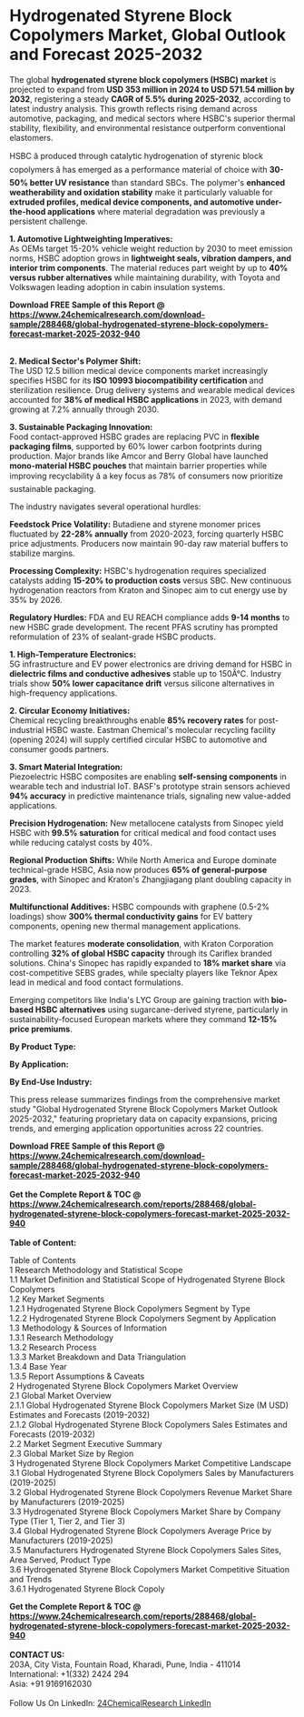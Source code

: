<h1>Hydrogenated Styrene Block Copolymers Market, Global Outlook and Forecast 2025-2032</h1><p>The global <strong>hydrogenated styrene block copolymers (HSBC) market</strong> is projected to expand from <strong>USD 353 million in 2024 to USD 571.54 million by 2032</strong>, registering a steady <strong>CAGR of 5.5% during 2025-2032</strong>, according to latest industry analysis. This growth reflects rising demand across automotive, packaging, and medical sectors where HSBC's superior thermal stability, flexibility, and environmental resistance outperform conventional elastomers.</p><p>HSBC â produced through catalytic hydrogenation of styrenic block copolymers â has emerged as a performance material of choice with <strong>30-50% better UV resistance</strong> than standard SBCs. The polymer's <strong>enhanced weatherability and oxidation stability</strong> make it particularly valuable for <strong>extruded profiles, medical device components, and automotive under-the-hood applications</strong> where material degradation was previously a persistent challenge.</p><p><strong>1. Automotive Lightweighting Imperatives:</strong><br>
As OEMs target 15-20% vehicle weight reduction by 2030 to meet emission norms, HSBC adoption grows in <strong>lightweight seals, vibration dampers, and interior trim components</strong>. The material reduces part weight by up to <strong>40% versus rubber alternatives</strong> while maintaining durability, with Toyota and Volkswagen leading adoption in cabin insulation systems.</p><div><b>Download FREE Sample of this Report @ 
            <a href="https://www.24chemicalresearch.com/download-sample/288468/global-hydrogenated-styrene-block-copolymers-forecast-market-2025-2032-940">
            https://www.24chemicalresearch.com/download-sample/288468/global-hydrogenated-styrene-block-copolymers-forecast-market-2025-2032-940</a></b></div><br><p><strong>2. Medical Sector's Polymer Shift:</strong><br>
The USD 12.5 billion medical device components market increasingly specifies HSBC for its <strong>ISO 10993 biocompatibility certification</strong> and sterilization resilience. Drug delivery systems and wearable medical devices accounted for <strong>38% of medical HSBC applications</strong> in 2023, with demand growing at 7.2% annually through 2030.</p><p><strong>3. Sustainable Packaging Innovation:</strong><br>
Food contact-approved HSBC grades are replacing PVC in <strong>flexible packaging films</strong>, supported by 60% lower carbon footprints during production. Major brands like Amcor and Berry Global have launched <strong>mono-material HSBC pouches</strong> that maintain barrier properties while improving recyclability â a key focus as 78% of consumers now prioritize sustainable packaging.</p><p>The industry navigates several operational hurdles:</p><p><strong>Feedstock Price Volatility:</strong> Butadiene and styrene monomer prices fluctuated by <strong>22-28% annually</strong> from 2020-2023, forcing quarterly HSBC price adjustments. Producers now maintain 90-day raw material buffers to stabilize margins.</p><p><strong>Processing Complexity:</strong> HSBC's hydrogenation requires specialized catalysts adding <strong>15-20% to production costs</strong> versus SBC. New continuous hydrogenation reactors from Kraton and Sinopec aim to cut energy use by 35% by 2026.</p><p><strong>Regulatory Hurdles:</strong> FDA and EU REACH compliance adds <strong>9-14 months</strong> to new HSBC grade development. The recent PFAS scrutiny has prompted reformulation of 23% of sealant-grade HSBC products.</p><p><strong>1. High-Temperature Electronics:</strong><br>
5G infrastructure and EV power electronics are driving demand for HSBC in <strong>dielectric films and conductive adhesives</strong> stable up to 150Â°C. Industry trials show <strong>50% lower capacitance drift</strong> versus silicone alternatives in high-frequency applications.</p><p><strong>2. Circular Economy Initiatives:</strong><br>
Chemical recycling breakthroughs enable <strong>85% recovery rates</strong> for post-industrial HSBC waste. Eastman Chemical's molecular recycling facility (opening 2024) will supply certified circular HSBC to automotive and consumer goods partners.</p><p><strong>3. Smart Material Integration:</strong><br>
Piezoelectric HSBC composites are enabling <strong>self-sensing components</strong> in wearable tech and industrial IoT. BASF's prototype strain sensors achieved <strong>94% accuracy</strong> in predictive maintenance trials, signaling new value-added applications.</p><p><strong>Precision Hydrogenation:</strong> New metallocene catalysts from Sinopec yield HSBC with <strong>99.5% saturation</strong> for critical medical and food contact uses while reducing catalyst costs by 40%.</p><p><strong>Regional Production Shifts:</strong> While North America and Europe dominate technical-grade HSBC, Asia now produces <strong>65% of general-purpose grades</strong>, with Sinopec and Kraton's Zhangjiagang plant doubling capacity in 2023.</p><p><strong>Multifunctional Additives:</strong> HSBC compounds with graphene (0.5-2% loadings) show <strong>300% thermal conductivity gains</strong> for EV battery components, opening new thermal management applications.</p><p>The market features <strong>moderate consolidation</strong>, with Kraton Corporation controlling <strong>32% of global HSBC capacity</strong> through its Cariflex branded solutions. China's Sinopec has rapidly expanded to <strong>18% market share</strong> via cost-competitive SEBS grades, while specialty players like Teknor Apex lead in medical and food contact formulations.</p><p>Emerging competitors like India's LYC Group are gaining traction with <strong>bio-based HSBC alternatives</strong> using sugarcane-derived styrene, particularly in sustainability-focused European markets where they command <strong>12-15% price premiums</strong>.</p><p><strong>By Product Type:</strong></p><p><strong>By Application:</strong></p><p><strong>By End-Use Industry:</strong></p><p>This press release summarizes findings from the comprehensive market study "Global Hydrogenated Styrene Block Copolymers Market Outlook 2025-2032," featuring proprietary data on capacity expansions, pricing trends, and emerging application opportunities across 22 countries.</p><div><b>Download FREE Sample of this Report @ 
            <a href="https://www.24chemicalresearch.com/download-sample/288468/global-hydrogenated-styrene-block-copolymers-forecast-market-2025-2032-940">
            https://www.24chemicalresearch.com/download-sample/288468/global-hydrogenated-styrene-block-copolymers-forecast-market-2025-2032-940</a></b></div><br><div><b>Get the Complete Report & TOC @ 
            <a href="https://www.24chemicalresearch.com/reports/288468/global-hydrogenated-styrene-block-copolymers-forecast-market-2025-2032-940">
            https://www.24chemicalresearch.com/reports/288468/global-hydrogenated-styrene-block-copolymers-forecast-market-2025-2032-940</a></b></div><br>
            <b>Table of Content:</b><p>Table of Contents<br />
1 Research Methodology and Statistical Scope<br />
1.1 Market Definition and Statistical Scope of Hydrogenated Styrene Block Copolymers<br />
1.2 Key Market Segments<br />
1.2.1 Hydrogenated Styrene Block Copolymers Segment by Type<br />
1.2.2 Hydrogenated Styrene Block Copolymers Segment by Application<br />
1.3 Methodology & Sources of Information<br />
1.3.1 Research Methodology<br />
1.3.2 Research Process<br />
1.3.3 Market Breakdown and Data Triangulation<br />
1.3.4 Base Year<br />
1.3.5 Report Assumptions & Caveats<br />
2 Hydrogenated Styrene Block Copolymers Market Overview<br />
2.1 Global Market Overview<br />
2.1.1 Global Hydrogenated Styrene Block Copolymers Market Size (M USD) Estimates and Forecasts (2019-2032)<br />
2.1.2 Global Hydrogenated Styrene Block Copolymers Sales Estimates and Forecasts (2019-2032)<br />
2.2 Market Segment Executive Summary<br />
2.3 Global Market Size by Region<br />
3 Hydrogenated Styrene Block Copolymers Market Competitive Landscape<br />
3.1 Global Hydrogenated Styrene Block Copolymers Sales by Manufacturers (2019-2025)<br />
3.2 Global Hydrogenated Styrene Block Copolymers Revenue Market Share by Manufacturers (2019-2025)<br />
3.3 Hydrogenated Styrene Block Copolymers Market Share by Company Type (Tier 1, Tier 2, and Tier 3)<br />
3.4 Global Hydrogenated Styrene Block Copolymers Average Price by Manufacturers (2019-2025)<br />
3.5 Manufacturers Hydrogenated Styrene Block Copolymers Sales Sites, Area Served, Product Type<br />
3.6 Hydrogenated Styrene Block Copolymers Market Competitive Situation and Trends<br />
3.6.1 Hydrogenated Styrene Block Copoly</p><div><b>Get the Complete Report & TOC @ 
            <a href="https://www.24chemicalresearch.com/reports/288468/global-hydrogenated-styrene-block-copolymers-forecast-market-2025-2032-940">
            https://www.24chemicalresearch.com/reports/288468/global-hydrogenated-styrene-block-copolymers-forecast-market-2025-2032-940</a></b></div><br><b>CONTACT US:</b><br>
            203A, City Vista, Fountain Road, Kharadi, Pune, India - 411014<br>
            International: +1(332) 2424 294<br>
            Asia: +91 9169162030 <br><br>
            Follow Us On LinkedIn: <a href="https://www.linkedin.com/company/24chemicalresearch/">24ChemicalResearch LinkedIn</a>